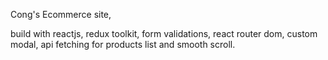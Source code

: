 Cong's Ecommerce site,

build with reactjs, redux toolkit, form validations, react router dom, custom modal, api fetching for products list and smooth scroll.
